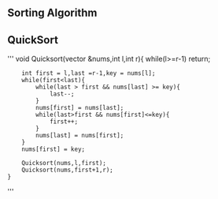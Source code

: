 ## Sorting Algorithm

## QuickSort
'''
void Quicksort(vector<int> &nums,int l,int r){
        while(l>=r-1) return;
        
        int first = l,last =r-1,key = nums[l];
        while(first<last){
            while(last > first && nums[last] >= key){
                last--;
            }
            nums[first] = nums[last];
            while(last>first && nums[first]<=key){
                first++;
            }
            nums[last] = nums[first];
        }
        nums[first] = key;
        
        Quicksort(nums,l,first);
        Quicksort(nums,first+1,r);
    }
'''
